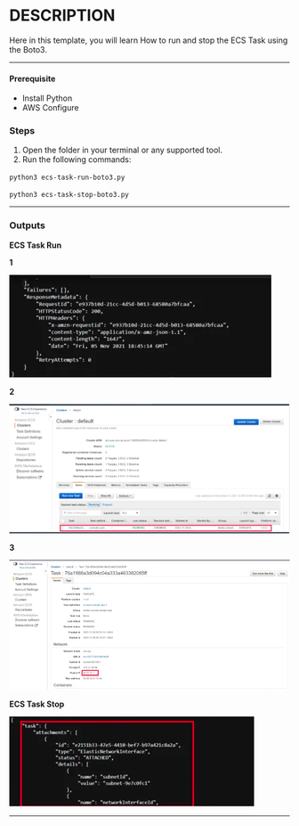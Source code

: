 # DESCRIPTION

Here in this template, you will learn How to run and stop the ECS Task using the Boto3. 

---

#### Prerequisite

* Install Python
* AWS Configure

### Steps 

1. Open the folder in your terminal or any supported tool.
2. Run the following commands:

`python3 ecs-task-run-boto3.py`

`python3 ecs-task-stop-boto3.py`

---

### Outputs  

<b>ECS Task Run

1
  
![ecs-task-run-1.png](assests/ecs-task-run-1.png)

2
  
![ecs-task-run-2.png](assests/ecs-task-run-2.png)

3
  
![ecs-task-run-3.png](assests/ecs-task-run-3.png)

ECS Task Stop</b>

![ecs-task-stop.png](assests/ecs-task-stop.png)

---
